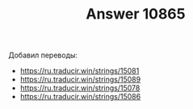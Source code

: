 ﻿---
title: "Answer 10865"
se.owner.user_id: 176217
se.owner.display_name: "αλεχολυτ"
se.owner.link: "https://ru.meta.stackoverflow.com/users/176217/%ce%b1%ce%bb%ce%b5%cf%87%ce%bf%ce%bb%cf%85%cf%84"
se.answer_id: 10865
se.question_id: 10858
se.post_type: answer
se.is_accepted: False
---
<p>Добавил переводы:</p>
<ul>
<li><a href="https://ru.traducir.win/strings/15081" rel="nofollow noreferrer">https://ru.traducir.win/strings/15081</a></li>
<li><a href="https://ru.traducir.win/strings/15089" rel="nofollow noreferrer">https://ru.traducir.win/strings/15089</a></li>
<li><a href="https://ru.traducir.win/strings/15078" rel="nofollow noreferrer">https://ru.traducir.win/strings/15078</a></li>
<li><a href="https://ru.traducir.win/strings/15086" rel="nofollow noreferrer">https://ru.traducir.win/strings/15086</a></li>
</ul>
